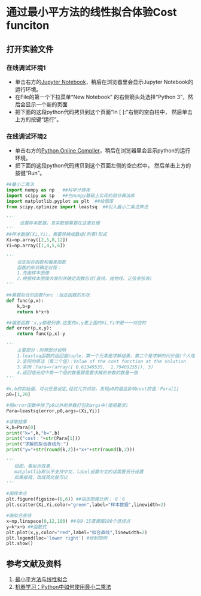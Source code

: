 ﻿# 通过最小平方法的线性拟合体验Cost funciton

## 打开实验文件

### 在线调试环境1

- 单击右方的[Jupyter Notebook](https://mybinder.org/v2/gh/ipython/ipython-in-depth/master?filepath=binder/Index.ipynb)，稍后在浏览器里会显示Jupyter Notebook的运行环境。
- 在File的第一个下拉菜单“New Notebook” 的右侧箭头处选择“Python 3”，然后会显示一个新的页面
- 把下面的这段python代码拷贝到这个页面“In [ ]:”右侧的空白栏中， 然后单击上方的按键“运行”。

### 在线调试环境2

- 单击右方的[Python Online Compiler](https://trinket.io/python3/a5bd54189b)，稍后在浏览器里会显示python的运行环境。
- 把下面的这段python代码拷贝到这个页面左侧的空白栏中， 然后单击上方的按键“Run”。

```python
##最小二乘法
import numpy as np   ##科学计算库 
import scipy as sp   ##在numpy基础上实现的部分算法库
import matplotlib.pyplot as plt  ##绘图库
from scipy.optimize import leastsq  ##引入最小二乘法算法

'''
     设置样本数据，真实数据需要在这里处理
'''
##样本数据(Xi,Yi)，需要转换成数组(列表)形式
Xi=np.array([2,5,8,12])
Yi=np.array([1,4,5,6])

'''
    设定拟合函数和偏差函数
    函数的形状确定过程：
    1.先画样本图像
    2.根据样本图像大致形状确定函数形式(直线、抛物线、正弦余弦等)
'''

##需要拟合的函数func :指定函数的形状
def func(p,x):
    k,b=p
    return k*x+b

##偏差函数：x,y都是列表:这里的x,y更上面的Xi,Yi中是一一对应的
def error(p,x,y):
    return func(p,x)-y

'''
    主要部分：附带部分说明
    1.leastsq函数的返回值tuple，第一个元素是求解结果，第二个是求解的代价值(个人理解)
    2.官网的原话（第二个值）：Value of the cost function at the solution
    3.实例：Para=>(array([ 0.61349535,  1.79409255]), 3)
    4.返回值元组中第一个值的数量跟需要求解的参数的数量一致
'''

#k,b的初始值，可以任意设定,经过几次试验，发现p0的值会影响cost的值：Para[1]
p0=[1,20]

#把error函数中除了p0以外的参数打包到args中(使用要求)
Para=leastsq(error,p0,args=(Xi,Yi))

#读取结果
k,b=Para[0]
print("k=",k,"b=",b)
print("cost："+str(Para[1]))
print("求解的拟合直线为:")
print("y="+str(round(k,2))+"x+"+str(round(b,2)))

'''
   绘图，看拟合效果.
   matplotlib默认不支持中文，label设置中文的话需要另行设置
   如果报错，改成英文就可以
'''

#画样本点
plt.figure(figsize=(8,6)) ##指定图像比例： 8：6
plt.scatter(Xi,Yi,color="green",label="样本数据",linewidth=2) 

#画拟合直线
x=np.linspace(0,12,100) ##在0-15直接画100个连续点
y=k*x+b ##函数式
plt.plot(x,y,color="red",label="拟合直线",linewidth=2) 
plt.legend(loc='lower right') #绘制图例
plt.show()
```

## 参考文献及资料

1. [最小平方法与线性拟合](https://github.com/quanbinn/Learn-Mathematical-Olympiad-The-Interactive-Way/blob/master/chapters/%E7%BB%9F%E8%AE%A1/%E6%9C%80%E5%B0%8F%E5%B9%B3%E6%96%B9%E6%B3%95%E4%B8%8E%E7%BA%BF%E6%80%A7%E6%8B%9F%E5%90%88.md#12%E4%B8%8A%E4%B8%80%E6%AC%A1%E7%9A%84%E5%87%BD%E6%95%B0%E5%BC%8F%E5%8F%AF%E5%86%99%E4%B8%BAsmc237-m2--54mc--4c2---268m---32c--78-%E7%84%B6%E5%90%8E%E8%BF%99%E4%B8%80%E6%AD%A5%E6%B1%82smc%E7%9A%84%E6%9C%80%E5%B0%8F%E5%80%BC%E7%9A%84%E9%97%AE%E9%A2%98%E5%8F%AF%E7%AE%80%E5%8C%96%E4%B8%BA%E6%B1%82smc%E7%9B%B8%E5%AF%B9%E4%BA%8Em%E5%92%8Cc%E7%9A%84%E5%81%8F%E5%AF%BC%E6%95%B0%E4%B8%BA%E9%9B%B6%E7%9A%84%E9%97%AE%E9%A2%98%E4%BD%A0%E5%8F%AF%E4%BB%A5%E6%BC%94%E7%AE%97%E5%87%BA%E4%B8%A4%E4%B8%AA%E5%8C%85%E5%90%AB%E5%8F%98%E9%87%8Fm%E5%92%8Cc%E7%9A%84%E4%BA%8C%E5%85%83%E4%B8%80%E6%AC%A1%E6%96%B9%E7%A8%8B%E5%BC%8F%E5%A6%82%E4%B8%8B%E5%9B%BE%E6%89%80%E7%A4%BA)
2. [机器学习：Python中如何使用最小二乘法](https://www.cnblogs.com/lc1217/p/6514734.html)


